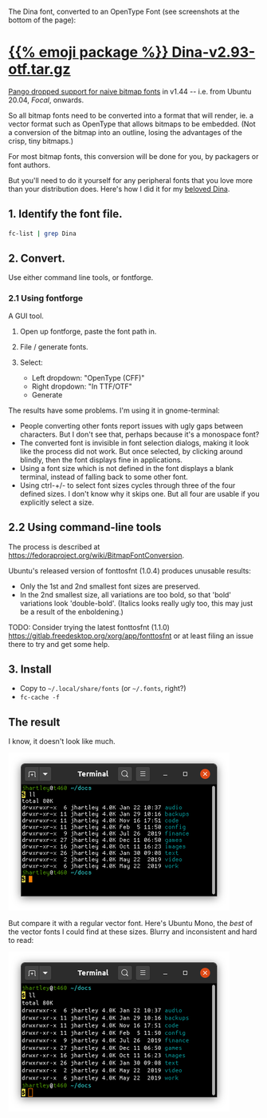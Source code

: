 <!--
.. title: Dina font as an OTF.
.. slug: dina-as-otf
.. date: 2020-02-05 14:51:33-06:00
.. tags: linux,fonts,terminal
-->


The Dina font, converted to an OpenType Font (see screenshots at the bottom of
the page):

# [{{% emoji package %}} Dina-v2.93-otf.tar.gz](/files/2020/Dina-v2.93-otf.tar.gz)

[Pango dropped support for naive bitmap fonts](https://gitlab.gnome.org/GNOME/pango/issues/386)
in v1.44 -- i.e. from Ubuntu 20.04, *Focal*, onwards.

So all bitmap fonts need to be converted into a format that will render,
ie. a vector format such as OpenType that allows bitmaps to be embedded.
(Not a conversion of the bitmap into an outline, losing the advantages of
the crisp, tiny bitmaps.)

For most bitmap fonts, this conversion will be done for you, by packagers
or font authors.

But you'll need to do it yourself for any peripheral fonts that you love
more than your distribution does. Here's how I did it for my
[beloved Dina](http://www.dcmembers.com/jibsen/download/61/).

## 1. Identify the font file.

```bash
fc-list | grep Dina
```

## 2. Convert.

Use either command line tools, or fontforge.

### 2.1 Using fontforge

A GUI tool.

1. Open up fontforge, paste the font path in.

2. File / generate fonts.

3. Select:

   * Left dropdown: "OpenType (CFF)"
   * Right dropdown: "In TTF/OTF"
   * Generate

The results have some problems. I'm using it in gnome-terminal:

* People converting other fonts report issues with ugly gaps between
  characters. But I don't see that, perhaps because it's a monospace font?
* The converted font is invisible in font selection dialogs, making it look
  like the process did not work. But once selected, by clicking around blindly,
  then the font displays fine in applications.
* Using a font size which is not defined in the font displays a blank terminal,
  instead of falling back to some other font.
* Using ctrl-+/- to select font sizes cycles through three of the four
  defined sizes. I don't know why it skips one. But all four are usable if
  you explicitly select a size.

## 2.2 Using command-line tools

The process is described at
https://fedoraproject.org/wiki/BitmapFontConversion.

Ubuntu's released version of fonttosfnt (1.0.4) produces unusable results:
* Only the 1st and 2nd smallest font sizes are preserved.
* In the 2nd smallest size, all variations are too bold, so that 'bold'
  variations look 'double-bold'. (Italics looks really ugly too, this may
  just be a result of the enboldening.)

TODO: Consider trying the latest fonttosfnt (1.1.0)
https://gitlab.freedesktop.org/xorg/app/fonttosfnt
or at least filing an issue there to try and get some help.

## 3. Install

* Copy to `~/.local/share/fonts` (or `~/.fonts`, right?)
* `fc-cache -f`

## The result

I know, it doesn't look like much.

![](/files/2020/terminal-dina-small-ll.png)

But compare it with a regular vector font. Here's Ubuntu Mono, the *best* of
the vector fonts I could find at these sizes. Blurry and inconsistent and hard
to read:

![](/files/2020/terminal-ubuntumono-small-ll.png)


